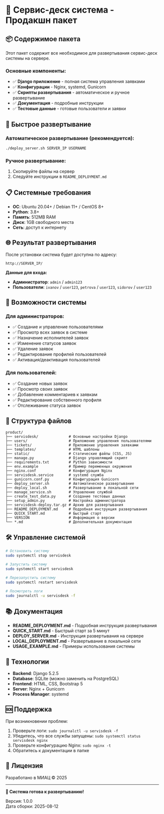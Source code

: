 # 🚀 Сервис-деск система - Продакшн пакет

## 📦 Содержимое пакета

Этот пакет содержит все необходимое для развертывания сервис-деск системы на сервере.

### **Основные компоненты:**
- ✅ **Django приложение** - полная система управления заявками
- ✅ **Конфигурации** - Nginx, systemd, Gunicorn
- ✅ **Скрипты развертывания** - автоматическое и ручное развертывание
- ✅ **Документация** - подробные инструкции
- ✅ **Тестовые данные** - готовые пользователи и заявки

## 🎯 Быстрое развертывание

### **Автоматическое развертывание (рекомендуется):**
```bash
./deploy_server.sh SERVER_IP USERNAME
```

### **Ручное развертывание:**
1. Скопируйте файлы на сервер
2. Следуйте инструкции в `README_DEPLOYMENT.md`

## 📋 Системные требования

- **ОС**: Ubuntu 20.04+ / Debian 11+ / CentOS 8+
- **Python**: 3.8+
- **Память**: 512MB RAM
- **Диск**: 1GB свободного места
- **Сеть**: доступ к интернету

## 🌐 Результат развертывания

После установки система будет доступна по адресу:
```
http://SERVER_IP/
```

**Данные для входа:**
- **Администратор**: `admin` / `admin123`
- **Пользователи**: `ivanov` / `user123`, `petrova` / `user123`, `sidorov` / `user123`

## 🔧 Возможности системы

### **Для администраторов:**
- ✅ Создание и управление пользователями
- ✅ Просмотр всех заявок в системе
- ✅ Назначение исполнителей заявок
- ✅ Изменение статусов заявок
- ✅ Удаление заявок
- ✅ Редактирование профилей пользователей
- ✅ Активация/деактивация пользователей

### **Для пользователей:**
- ✅ Создание новых заявок
- ✅ Просмотр своих заявок
- ✅ Добавление комментариев к заявкам
- ✅ Редактирование собственного профиля
- ✅ Отслеживание статуса заявок

## 📁 Структура файлов

```
product/
├── servisdesk/              # Основные настройки Django
├── users/                   # Приложение управления пользователями
├── tickets/                 # Приложение управления заявками
├── templates/               # HTML шаблоны
├── static/                  # Статические файлы (CSS, JS)
├── manage.py                # Django управляющий скрипт
├── requirements.txt         # Python зависимости
├── env.example              # Пример переменных окружения
├── nginx.conf               # Конфигурация Nginx
├── servisdesk.service       # systemd служба
├── gunicorn.conf.py         # Конфигурация Gunicorn
├── deploy_server.sh         # Автоматическое развертывание
├── deploy_local.sh          # Развертывание в локальной сети
├── manage_service.sh        # Управление службой
├── create_test_data.py      # Создание тестовых данных
├── setup_admin.py           # Настройка администратора
├── servisdesk-deploy.tar.gz # Архив для развертывания
├── README_DEPLOYMENT.md     # Подробная инструкция развертывания
├── QUICK_START.md           # Быстрый старт
├── VERSION                  # Информация о версии
└── *.md                     # Дополнительная документация
```

## 🛠 Управление системой

```bash
# Остановить систему
sudo systemctl stop servisdesk

# Запустить систему
sudo systemctl start servisdesk

# Перезапустить систему
sudo systemctl restart servisdesk

# Посмотреть логи
sudo journalctl -u servisdesk -f
```

## 📚 Документация

- **README_DEPLOYMENT.md** - Подробная инструкция развертывания
- **QUICK_START.md** - Быстрый старт за 5 минут
- **DEPLOY_SERVER.md** - Инструкция развертывания на сервере
- **LOCAL_DEPLOYMENT.md** - Развертывание в локальной сети
- **USAGE_EXAMPLE.md** - Примеры использования системы

## 🔧 Технологии

- **Backend**: Django 5.2.5
- **Database**: SQLite (можно заменить на PostgreSQL)
- **Frontend**: HTML, CSS, Bootstrap 5
- **Server**: Nginx + Gunicorn
- **Process Manager**: systemd

## 🆘 Поддержка

При возникновении проблем:

1. Проверьте логи: `sudo journalctl -u servisdesk -f`
2. Убедитесь, что все службы запущены: `sudo systemctl status servisdesk nginx`
3. Проверьте конфигурацию Nginx: `sudo nginx -t`
4. Обратитесь к документации в папке

## 📄 Лицензия

Разработано в МИАЦ © 2025

---

**🎉 Система готова к развертыванию!**

Версия: 1.0.0  
Дата сборки: 2025-08-12
